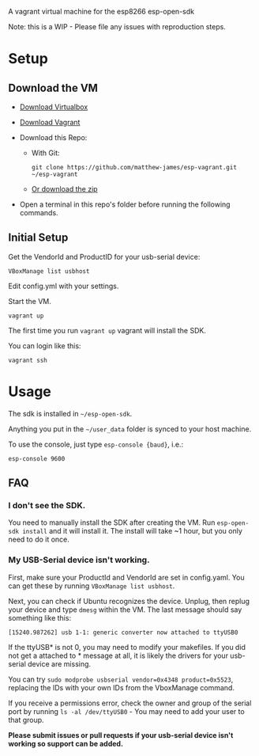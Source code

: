 A vagrant virtual machine for the esp8266 esp-open-sdk

Note: this is a WIP - Please file any issues with reproduction steps.

# Setup

## Download the VM

* [Download Virtualbox](https://www.virtualbox.org/wiki/Downloads)

* [Download Vagrant](http://www.vagrantup.com/downloads.html)

* Download this Repo:
	* With Git:

	    ````git clone https://github.com/matthew-james/esp-vagrant.git ~/esp-vagrant````

	* [Or download the zip](https://github.com/matthew-james/esp-vagrant/archive/master.zip)

* Open a terminal in this repo's folder before running the following commands.

## Initial Setup

Get the VendorId and ProductID for your usb-serial device:

    VBoxManage list usbhost

Edit config.yml with your settings.

Start the VM.

    vagrant up

The first time you run ````vagrant up```` vagrant will install the SDK.

You can login like this:

    vagrant ssh

# Usage

The sdk is installed in ````~/esp-open-sdk````.

Anything you put in the ````~/user_data```` folder is synced to your host machine.

To use the console, just type ````esp-console {baud}````, i.e.:

    esp-console 9600


## FAQ

### I don't see the SDK.

You need to manually install the SDK after creating the VM.  Run ````esp-open-sdk install```` and it will install it.  The install will take ~1 hour, but you only need to do it once.

### My USB-Serial device isn't working.

First, make sure your ProductId and VendorId are set in config.yaml.  You can get these by running ````VBoxManage list usbhost````.

Next, you can check if Ubuntu recognizes the device.  Unplug, then replug your device and type ````dmesg```` within the VM.  The last message should say something like this:

````[15240.987262] usb 1-1: generic converter now attached to ttyUSB0````

If the ttyUSB* is not 0, you may need to modify your makefiles.  If you did not get a attached to * message at all, it is likely the drivers for your usb-serial device are missing.

You can try ````sudo modprobe usbserial vendor=0x4348 product=0x5523````, replacing the IDs with your own IDs from the VboxManage command.

If you receive a permissions error, check the owner and group of the serial port by running ````ls -al /dev/ttyUSB0```` - You may need to add your user to that group.

**Please submit issues or pull requests if your usb-serial device isn't working so support can be added.**
